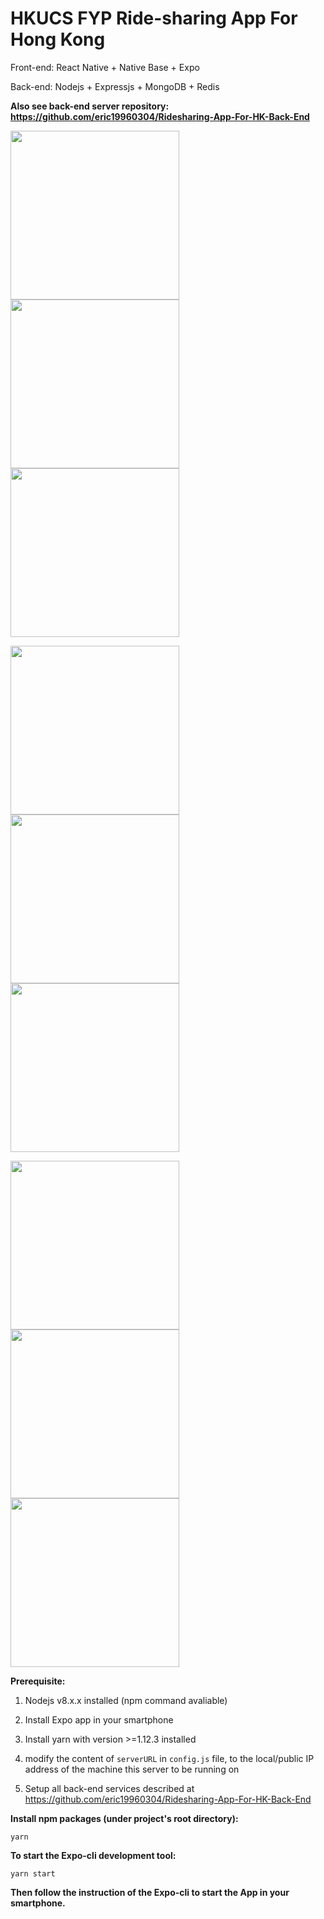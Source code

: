 # HKUCS FYP Ride-sharing App For Hong Kong

Front-end: React Native + Native Base + Expo

Back-end: Nodejs + Expressjs + MongoDB + Redis

**Also see back-end server repository: https://github.com/eric19960304/Ridesharing-App-For-HK-Back-End**

<img src="https://raw.githubusercontent.com/eric19960304/Ridesharing-App-For-HK/master/assets/demo/1.jpg" width="270"> <img src="https://raw.githubusercontent.com/eric19960304/Ridesharing-App-For-HK/master/assets/demo/2.jpg" width="270"> <img src="https://raw.githubusercontent.com/eric19960304/Ridesharing-App-For-HK/master/assets/demo/3.jpg" width="270">


<img src="https://raw.githubusercontent.com/eric19960304/Ridesharing-App-For-HK/master/assets/demo/4.jpg" width="270"> <img src="https://raw.githubusercontent.com/eric19960304/Ridesharing-App-For-HK/master/assets/demo/5.jpg" width="270"> <img src="https://raw.githubusercontent.com/eric19960304/Ridesharing-App-For-HK/master/assets/demo/6.jpg" width="270">


<img src="https://raw.githubusercontent.com/eric19960304/Ridesharing-App-For-HK/master/assets/demo/7.jpg" width="270"> <img src="https://raw.githubusercontent.com/eric19960304/Ridesharing-App-For-HK/master/assets/demo/8.jpg" width="270"> <img src="https://raw.githubusercontent.com/eric19960304/Ridesharing-App-For-HK/master/assets/demo/9.jpg" width="270">



**Prerequisite:**

1. Nodejs v8.x.x installed (npm command avaliable)

2. Install Expo app in your smartphone

3. Install yarn with version >=1.12.3 installed

4. modify the content of `serverURL` in `config.js` file, to the local/public IP address of the machine this server to be running on

5. Setup all back-end services described at https://github.com/eric19960304/Ridesharing-App-For-HK-Back-End



**Install npm packages (under project's root directory):**

`yarn`


**To start the Expo-cli development tool:**

`yarn start`


**Then follow the instruction of the Expo-cli to start the App in your smartphone.**
